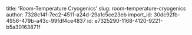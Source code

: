 title: 'Room-Temperature Cryogenics'
slug: room-temperature-cryogenics
author: 7328c14f-7ec2-4511-a24d-29a1c5ce23eb
import_id: 30dc92fb-4956-479b-a43c-99fdf4ce4837
id: e7325290-1168-4120-9221-b5a30163871f
